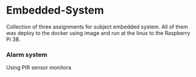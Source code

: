 # Embedded-System
Collection of three assignments for subject embedded system. All of them was deploy to the docker using image and run at the linux to the Raspberry Pi 3B. 

### Alarm system 
Using PIR sensor monitora
